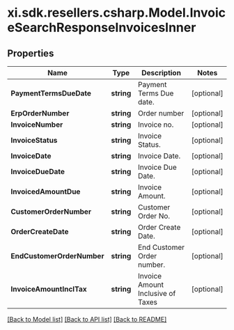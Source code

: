 # xi.sdk.resellers.csharp.Model.InvoiceSearchResponseInvoicesInner

## Properties

Name | Type | Description | Notes
------------ | ------------- | ------------- | -------------
**PaymentTermsDueDate** | **string** | Payment Terms Due date. | [optional] 
**ErpOrderNumber** | **string** | Order number | [optional] 
**InvoiceNumber** | **string** | Invoice no. | [optional] 
**InvoiceStatus** | **string** | Invoice Status. | [optional] 
**InvoiceDate** | **string** | Invoice Date. | [optional] 
**InvoiceDueDate** | **string** | Invoice Due Date. | [optional] 
**InvoicedAmountDue** | **string** | Invoice Amount. | [optional] 
**CustomerOrderNumber** | **string** | Customer Order No. | [optional] 
**OrderCreateDate** | **string** | Order Create Date. | [optional] 
**EndCustomerOrderNumber** | **string** | End Customer Order number. | [optional] 
**InvoiceAmountInclTax** | **string** | Invoice Amount Inclusive of Taxes | [optional] 

[[Back to Model list]](../README.md#documentation-for-models) [[Back to API list]](../README.md#documentation-for-api-endpoints) [[Back to README]](../README.md)

